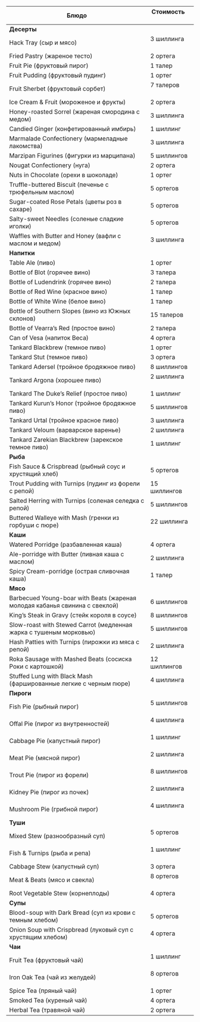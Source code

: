 | Блюдо                                                                       | Стоимость           |
| --------------------------------------------------------------------------- | ------------------- |
| **Десерты**                                                                 |                     |
| Hack Tray (сыр и мясо)                                                      | 3 шиллинга          |
| Fried Pastry (жареное тесто)                                                | 2 ортега            |
| Fruit Pie (фруктовый пирог)                                                 | 1 талер             |
| Fruit Pudding (фруктовый пудинг)                                            | 1 ортег             |
| Fruit Sherbet (фруктовый сорбет)                                            | 7 талеров           |
| Ice Cream & Fruit (мороженое и фрукты)                                      | 2 ортега            |
| Honey-roasted Sorrel (жареная смородина с медом)                            | 3 шиллинга          |
| Candied Ginger (конфетированный имбирь)                                     | 1 шиллинг           |
| Marmalade Confectionery (мармеладные лакомства)                             | 3 шиллинга          |
| Marzipan Figurines (фигурки из марципана)                                   | 5 шиллингов         |
| Nougat Confectionery (нуга)                                                 | 2 ортега            |
| Nuts in Chocolate (орехи в шоколаде)                                        | 1 ортег             |
| Truffle-buttered Biscuit (печенье с трюфельным маслом)                      | 5 ортегов           |
| Sugar-coated Rose Petals (цветы роз в сахаре)                               | 5 ортегов           |
| Salty-sweet Needles (соленые сладкие иголки)                                | 5 ортегов           |
| Waffles with Butter and Honey (вафли с маслом и медом)                      | 3 шиллинга          |
| **Напитки**                                                                 |                     |
| Table Ale (пиво)                                                            | 1 ортег             |
| Bottle of Blot (горячее вино)                                               | 3 талера            |
| Bottle of Ludendrink (горячее вино)                                         | 2 талера            |
| Bottle of Red Wine (красное вино)                                           | 1 талер             |
| Bottle of White Wine (белое вино)                                           | 1 талер             |
| Bottle of Southern Slopes (вино из Южных склонов)                           | 15 талеров          |
| Bottle of Vearra’s Red (простое вино)                                       | 2 талера            |
| Can of Vesa (напиток Веса)                                                  | 4 ортега            |
| Tankard Blackbrew (темное пиво)                                             | 1 ортег             |
| Tankard Stut (темное пиво)                                                  | 3 ортега            |
| Tankard Adersel (тройное бродяжное пиво)                                    | 8 шиллингов         |
| Tankard Argona (хорошее пиво)                                               | 2 шиллинга          |
| Tankard The Duke’s Relief (простое пиво)                                    | 1 шиллинг           |
| Tankard Kurun’s Honor (тройное бродяжное пиво)                              | 5 шиллингов         |
| Tankard Urtal (тройное красное пиво)                                        | 3 шиллинга          |
| Tankard Veloum (варварское варенье)                                         | 2 шиллинга          |
| Tankard Zarekian Blackbrew (зарекское темное пиво)                          | 1 шиллинг           |
| **Рыба**                                                                    |                     |
| Fish Sauce & Crispbread (рыбный соус и хрустящий хлеб)                      | 5 ортегов           |
| Trout Pudding with Turnips (пудинг из форели с репой)                       | 15 шиллингов        |
| Salted Herring with Turnips (соленая селедка с репой)                       | 5 шиллингов         |
| Buttered Walleye with Mash (гренки из горбуши с пюре)                       | 22 шиллинга         |
| **Каши**                                                                    |                     |
| Watered Porridge (разбавленная каша)                                        | 4 ортега            |
| Ale-porridge with Butter (пивная каша с маслом)                             | 2 шиллинга          |
| Spicy Cream-porridge (острая сливочная каша)                                | 1 талер             |
| **Мясо**                                                                    |                     |
| Barbecued Young-boar with Beats (жареная молодая кабанья свинина с свеклой) | 6 шиллингов         |
| King’s Steak in Gravy (стейк короля в соусе)                                | 8 шиллингов         |
| Slow-roast with Stewed Carrot (медленная жарка с тушеным морковью)          | 5 шиллингов         |
| Hash Patties with Turnips (пирожки из мяса с репой)                         | 2 шиллинга          |
| Roka Sausage with Mashed Beats (сосиска Роки с картошкой)                   | 12 шиллингов        |
| Stuffed Lung with Black Mash (фаршированные легкие с черным пюре)           | 4 шиллинга          |
| **Пироги**                                                                  |                     |
| Fish Pie (рыбный пирог)                                                     | 5 шиллингов         |
| Offal Pie (пирог из внутренностей)                                          | 4 шиллинга          |
| Cabbage Pie (капустный пирог)                                               | 1 шиллинг           |
| Meat Pie (мясной пирог)                                                     | 2 шиллинга          |
| Trout Pie (пирог из форели)                                                 | 8 шиллингов         |
| Kidney Pie (пирог из почек)                                                 | 2 шиллинга          |
| Mushroom Pie (грибной пирог)                                                | 4 шиллинга          |
| **Туши**                                                                    |                     |
| Mixed Stew (разнообразный суп)                                              | 5 ортегов           |
| Fish & Turnips (рыба и репа)                                                | 1 шиллинг           |
| Cabbage Stew (капустный суп)                                                | 3 ортега            |
| Meat & Beats (мясо и свекла)                                                | 8 ортегов           |
| Root Vegetable Stew (корнеплоды)                                            | 4 ортега            |
| **Супы**                                                                    |                     |
| Blood-soup with Dark Bread (суп из крови с темным хлебом)                   | 5 ортегов           |
| Onion Soup with Crispbread (луковый суп с хрустящим хлебом)                 | 4 ортега            |
| **Чаи**                                                                     |                     |
| Fruit Tea (фруктовый чай)                                                   | 1 шиллинг           |
| Iron Oak Tea (чай из желудей)                                               | 8 ортегов           |
| Spice Tea (пряный чай)                                                      | 1 ортег             |
| Smoked Tea (куреный чай)                                                    | 4 ортега            |
| Herbal Tea (травяной чай)                                                   | 2 ортега            |
